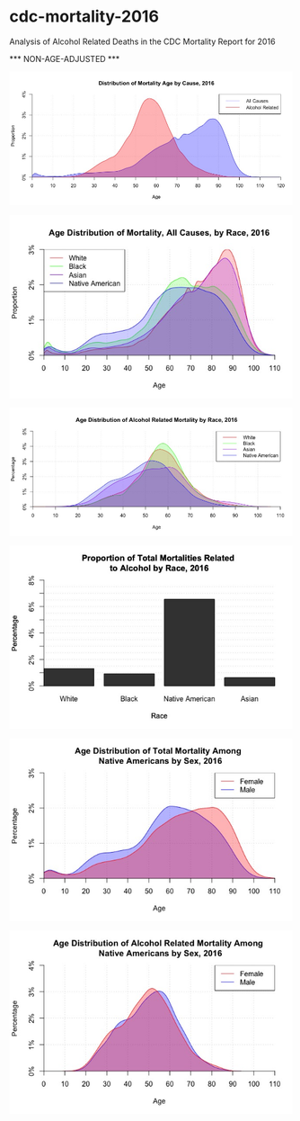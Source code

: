 # cdc-mortality-2016
Analysis of Alcohol Related Deaths in the CDC Mortality Report for 2016

*** NON-AGE-ADJUSTED ***

![Distribution of Mortality Age by Cause, 2016](/images/plot1.jpeg)

![Distribution of Mortality Age, All Causes, by Race, 2016](/images/plot2.jpeg)

![Distribution of Mortality Age, Alcohol Related, by Race, 2016](/images/plot3.jpeg)

![Proportion of Total Mortalities Related to Alcohol, by Race, 2016](/images/plot4.jpeg)

![Distribution of Mortality Age for Native Americans, All Causes, by Sex, 2016](/images/plot5.jpeg)

![Distribution of Mortality Age for Native Americans, Alcohol Related, by Sex, 2016](/images/plot6.jpeg)

